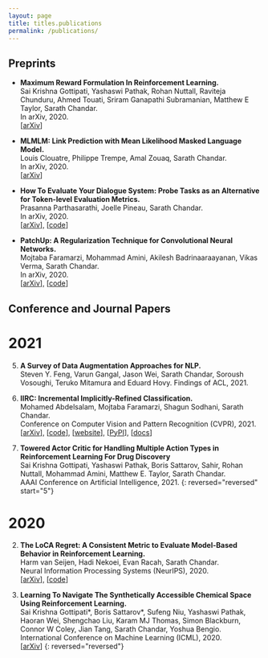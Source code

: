 ```yaml
---
layout: page
title: titles.publications
permalink: /publications/
---
```


## Preprints

* **Maximum Reward Formulation In Reinforcement Learning.**  
Sai Krishna Gottipati, Yashaswi Pathak, Rohan Nuttall, Raviteja Chunduru, Ahmed Touati, Sriram Ganapathi Subramanian, Matthew E Taylor, Sarath Chandar.  
In arXiv, 2020.  
\[[arXiv](https://arxiv.org/abs/2010.03744)\]

* **MLMLM: Link Prediction with Mean Likelihood Masked Language Model.**  
Louis Clouatre, Philippe Trempe, Amal Zouaq, Sarath Chandar.  
In arXiv, 2020.  
\[[arXiv](https://arxiv.org/abs/2009.07058)\]

* **How To Evaluate Your Dialogue System: Probe Tasks as an Alternative for Token-level Evaluation Metrics.**  
Prasanna Parthasarathi, Joelle Pineau, Sarath Chandar.  
In arXiv, 2020.  
\[[arXiv](https://arxiv.org/abs/2008.10427)\], \[[code](https://github.com/ppartha03/Dialogue-Probe-Tasks-Public)\]

* **PatchUp: A Regularization Technique for Convolutional Neural Networks.**  
Mojtaba Faramarzi, Mohammad Amini, Akilesh Badrinaaraayanan, Vikas Verma, Sarath Chandar.  
In arXiv, 2020.  
\[[arXiv](https://arxiv.org/abs/2006.07794)\], \[[code](https://github.com/chandar-lab/PatchUp)\]  


## Conference and Journal Papers
# 2021 

5. **A Survey of Data Augmentation Approaches for NLP.**  
Steven Y. Feng, Varun Gangal, Jason Wei, Sarath Chandar, Soroush Vosoughi, Teruko Mitamura and Eduard Hovy.
Findings of ACL, 2021.

4. **IIRC: Incremental Implicitly-Refined Classification.**  
Mohamed Abdelsalam, Mojtaba Faramarzi, Shagun Sodhani, Sarath Chandar.  
Conference on Computer Vision and Pattern Recognition (CVPR), 2021.  
\[[arXiv](https://arxiv.org/abs/2012.12477)\], \[[code](https://github.com/chandar-lab/IIRC)\], \[[website](https://chandar-lab.github.io/IIRC/)\], \[[PyPI](https://pypi.org/project/iirc/)\], \[[docs](https://iirc.readthedocs.io/en/latest/)\]  

3. **Towered Actor Critic for Handling Multiple Action Types in Reinforcement Learning For Drug Discovery**  
Sai Krishna Gottipati, Yashaswi Pathak, Boris Sattarov, Sahir, Rohan Nuttall, Mohammad Amini, Matthew E. Taylor, Sarath Chandar.  
AAAI Conference on Artificial Intelligence, 2021.
{: reversed="reversed" start="5"}

# 2020

2. **The LoCA Regret: A Consistent Metric to Evaluate Model-Based Behavior in Reinforcement Learning.**  
Harm van Seijen, Hadi Nekoei, Evan Racah, Sarath Chandar.  
Neural Information Processing Systems (NeurIPS), 2020.  
\[[arXiv](https://arxiv.org/abs/2007.03158)\], \[[code](https://github.com/chandar-lab/LoCA)\]

1. **Learning To Navigate The Synthetically Accessible Chemical Space Using Reinforcement Learning.**  
Sai Krishna Gottipati*, Boris Sattarov*, Sufeng Niu, Yashaswi Pathak, Haoran Wei, Shengchao Liu, Karam MJ Thomas,
Simon Blackburn, Connor W Coley, Jian Tang, Sarath Chandar, Yoshua Bengio.  
International Conference on Machine Learning (ICML), 2020.  
\[[arXiv](https://arxiv.org/abs/2004.12485)\]
{: reversed="reversed"}

